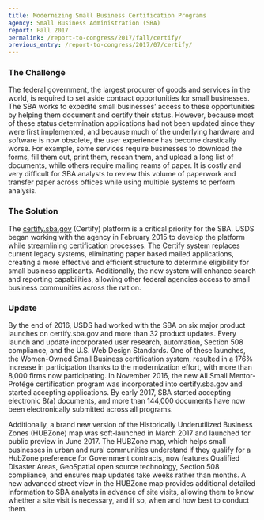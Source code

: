```yaml
---
title: Modernizing Small Business Certification Programs
agency: Small Business Administration (SBA)
report: Fall 2017
permalink: /report-to-congress/2017/fall/certify/
previous_entry: /report-to-congress/2017/07/certify/
---
```

### The Challenge

The federal government, the largest procurer of goods and services in the world, is required to set aside contract opportunities for small businesses. The SBA works to expedite small businesses’ access to these opportunities by helping them document and certify their status. However, because most of these status determination applications had not been updated since they were first implemented, and because much of the underlying hardware and software is now obsolete, the user experience has become drastically worse. For example, some services require businesses to download the forms, fill them out, print them, rescan them, and upload a long list of documents, while others require mailing reams of paper. It is costly and very difficult for SBA analysts to review this volume of paperwork and transfer paper across offices while using multiple systems to perform analysis.

### The Solution

The <a href="https://certify.sba.gov">certify.sba.gov</a> (Certify) platform is a critical priority for the SBA. USDS began working with the agency in February 2015 to develop the platform while streamlining certification processes. The Certify system replaces current legacy systems, eliminating paper based mailed applications, creating a more effective and efficient structure to determine eligibility for small business applicants. Additionally, the new system will enhance search and reporting capabilities, allowing other federal agencies access to small business communities across the nation.

### Update

By the end of 2016, USDS had worked with the SBA on six major product launches on certify.sba.gov and more than 32 product updates. Every launch and update incorporated user research, automation, Section 508 compliance, and the U.S. Web Design Standards. One of these launches, the Women-Owned Small Business certification system, resulted in a 176% increase in participation thanks to the modernization effort, with more than 8,000 firms now participating. In November 2016, the new All Small Mentor-Protégé certification program was incorporated into certify.sba.gov and started accepting applications. By early 2017, SBA started accepting electronic 8(a) documents, and more than 144,000 documents have now been electronically submitted across all programs.

Additionally, a brand new version of the Historically Underutilized Business Zones (HUBZone) map was soft-launched in March 2017 and launched for public preview in June 2017. The HUBZone map, which helps small businesses in urban and rural communities understand if they qualify for a HubZone preference for Government contracts, now features Qualified Disaster Areas, GeoSpatial open source technology, Section 508 compliance, and ensures map updates take weeks rather than months. A new advanced street view in the HUBZone map provides additional detailed information to SBA analysts in advance of site visits, allowing them to know whether a site visit is necessary, and if so, when and how best to conduct them.